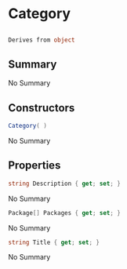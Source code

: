 # Category

## 
```c#
Derives from object
```

## Summary

No Summary
## Constructors

```c#
Category( ) 
```
No Summary
## Properties

```c#
string Description { get; set; } 
```
No Summary
```c#
Package[] Packages { get; set; } 
```
No Summary
```c#
string Title { get; set; } 
```
No Summary
